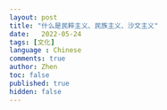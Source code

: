 ```yaml
---
layout: post
title: "什么是民粹主义、民族主义、沙文主义"
date:   2022-05-24
tags: [文化]
language : Chinese
comments: true
author: Zhen
toc: false
published: true
hidden: false
---
```


<!--stackedit_data:
eyJoaXN0b3J5IjpbLTgwMDg4MzE4Myw4NDQ3NzYwNzNdfQ==
-->